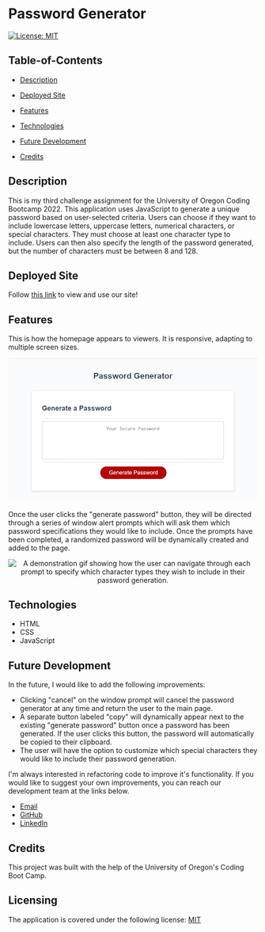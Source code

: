 # Password Generator

[![License: MIT](https://img.shields.io/badge/License-MIT-yellow.svg)](https://opensource.org/licenses/MIT)

## Table-of-Contents

- [Description](#description)
- [Deployed Site](#deployed-site)
- [Features](#features)

- [Technologies](#technologies)
- [Future Development](#future-development)
- [Credits](#credits)

## Description

This is my third challenge assignment for the University of Oregon Coding Bootcamp 2022. This application uses JavaScript to generate a unique password based on user-selected criteria. Users can choose if they want to include lowercase letters, uppercase letters, numerical characters, or special characters. They must choose at least one character type to include. Users can then also specify the length of the password generated, but the number of characters must be between 8 and 128.

## Deployed Site

Follow [this link](https://ashlynn4567.github.io/Password-Generator/) to view and use our site!

## Features

This is how the homepage appears to viewers. It is responsive, adapting to multiple screen sizes.

<p align="center">
<img alt="password-generator-screenshot.jpg" src="./assets/images/password-generator-screenshot.jpg"/>
</p>

Once the user clicks the "generate password" button, they will be directed through a series of window alert prompts which will ask them which password specifications they would like to include. Once the prompts have been completed, a randomized password will be dynamically created and added to the page.

<p align="center">
<img alt="A demonstration gif showing how the user can navigate through each prompt to specify which character types they wish to include in their password generation." src="./assets/images/password-generator-demo.gif"/>
</p>

## Technologies

- HTML
- CSS
- JavaScript

## Future Development

In the future, I would like to add the following improvements:

- Clicking "cancel" on the window prompt will cancel the password generator at any time and return the user to the main page.
- A separate button labeled "copy" will dynamically appear next to the existing "generate password" button once a password has been generated. If the user clicks this button, the password will automatically be copied to their clipboard.
- The user will have the option to customize which special characters they would like to include their password generation.

I'm always interested in refactoring code to improve it's functionality. If you would like to suggest your own improvements, you can reach our development team at the links below.

- <a href="mailto:ashlynn4567@gmail.com">Email</a>
- <a href="https://github.com/ashlynn4567">GitHub</a>
- <a href="www.linkedin.com/in/Ashley-Lynn-Smith">LinkedIn</a>

## Credits

This project was built with the help of the University of Oregon's Coding Boot Camp.

## Licensing

The application is covered under the following license: [MIT](https://opensource.org/licenses/MIT)
